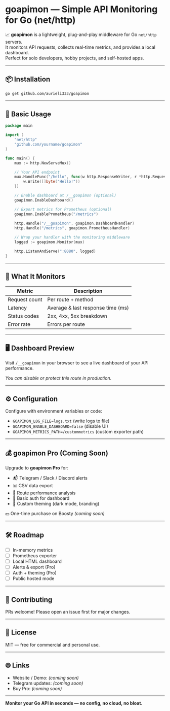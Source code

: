 # goapimon — Simple API Monitoring for Go (net/http)

📈 **goapimon** is a lightweight, plug-and-play middleware for Go `net/http` servers.  
It monitors API requests, collects real-time metrics, and provides a local dashboard.  
Perfect for solo developers, hobby projects, and self-hosted apps.

---

## 📦 Installation

```bash
go get github.com/aurieli333/goapimon
```

---

## 🧪 Basic Usage

```go
package main

import (
	"net/http"
	"github.com/yourname/goapimon"
)

func main() {
	mux := http.NewServeMux()

	// Your API endpoint
	mux.HandleFunc("/hello", func(w http.ResponseWriter, r *http.Request) {
		w.Write([]byte("Hello!"))
	})

	// Enable dashboard at /__goapimon (optional)
	goapimon.EnableDashboard()

	// Export metrics for Prometheus (optional)
	goapimon.EnablePrometheus("/metrics")
 
    http.Handle("/__goapimon", goapimon.DashboardHandler)
	http.Handle("/metrics", goapimon.PrometheusHandler)

	// Wrap your handler with the monitoring middleware
	logged := goapimon.Monitor(mux)

	http.ListenAndServe(":8080", logged)
}
```

---

## 🔎 What It Monitors

| Metric         | Description                          |
|----------------|--------------------------------------|
| Request count  | Per route + method                   |
| Latency        | Average & last response time (ms)    |
| Status codes   | 2xx, 4xx, 5xx breakdown               |
| Error rate     | Errors per route                     |

---

## 🖥️ Dashboard Preview

Visit `/__goapimon` in your browser to see a live dashboard of your API performance.

_You can disable or protect this route in production._

---

## ⚙️ Configuration

Configure with environment variables or code:
- `GOAPIMON_LOG_FILE=logs.txt` (write logs to file)
- `GOAPIMON_ENABLE_DASHBOARD=false` (disable UI)
- `GOAPIMON_METRICS_PATH=/custommetrics` (custom exporter path)

---

## 💰 goapimon Pro (Coming Soon)

Upgrade to **goapimon Pro** for:
- 📬 Telegram / Slack / Discord alerts
- 📊 CSV data export
- 🧪 Route performance analysis
- 🔐 Basic auth for dashboard
- 🎨 Custom theming (dark mode, branding)

💵 One-time purchase on Boosty _(coming soon)_

---

## 🛠 Roadmap

- [ ] In-memory metrics
- [ ] Prometheus exporter
- [ ] Local HTML dashboard
- [ ] Alerts & export (Pro)
- [ ] Auth + theming (Pro)
- [ ] Public hosted mode

---

## 🤝 Contributing

PRs welcome! Please open an issue first for major changes.

---

## 📄 License

MIT — free for commercial and personal use.

---

## 🌐 Links

- Website / Demo: _(coming soon)_
- Telegram updates: _(coming soon)_
- Buy Pro: _(coming soon)_

---

**Monitor your Go API in seconds — no config, no cloud, no bloat.**
